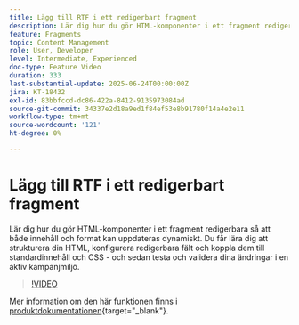 ```yaml
---
title: Lägg till RTF i ett redigerbart fragment
description: Lär dig hur du gör HTML-komponenter i ett fragment redigerbara så att både innehåll och format kan uppdateras dynamiskt. Du får lära dig att strukturera din HTML, konfigurera redigerbara fält och koppla dem till standardinnehåll och CSS - och sedan testa och validera dina ändringar i en aktiv kampanjmiljö.
feature: Fragments
topic: Content Management
role: User, Developer
level: Intermediate, Experienced
doc-type: Feature Video
duration: 333
last-substantial-update: 2025-06-24T00:00:00Z
jira: KT-18432
exl-id: 83bbfccd-dc86-422a-8412-9135973084ad
source-git-commit: 34337e2d18a9ed1f84ef53e8b91780f14a4e2e11
workflow-type: tm+mt
source-wordcount: '121'
ht-degree: 0%

---
```



# Lägg till RTF i ett redigerbart fragment

Lär dig hur du gör HTML-komponenter i ett fragment redigerbara så att både innehåll och format kan uppdateras dynamiskt. Du får lära dig att strukturera din HTML, konfigurera redigerbara fält och koppla dem till standardinnehåll och CSS - och sedan testa och validera dina ändringar i en aktiv kampanjmiljö.

>[!VIDEO](https://video.tv.adobe.com/v/3464363/?learn=on&enablevpops)

Mer information om den här funktionen finns i [produktdokumentationen](https://experienceleague.adobe.com/sv/docs/journey-optimizer/using/content-management/fragments/customizable-fragments){target="_blank"}.
